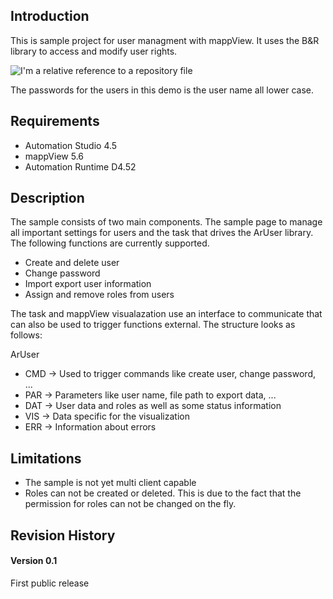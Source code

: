 ## Introduction
This is sample project for user managment with mappView. It uses the B&R library to access and modify user rights.

![I'm a relative reference to a repository file](https://github.com/stephan1827/mappView-User/blob/master/Logical/mappView/Resources/Media/screenshot.png)

The passwords for the users in this demo is the user name all lower case.

## Requirements
* Automation Studio 4.5
* mappView 5.6
* Automation Runtime D4.52

## Description
The sample consists of two main components. The sample page to manage all important settings for users and the task that drives the ArUser library. The following functions are currently supported.

* Create and delete user
* Change password
* Import export user information
* Assign and remove roles from users

The task and mappView visualazation use an interface to communicate that can also be used to trigger functions external. The structure looks as follows:

ArUser
* CMD -> Used to trigger commands like create user, change password, ...
* PAR -> Parameters like user name, file path to export data, ...
* DAT -> User data and roles as well as some status information
* VIS -> Data specific for the visualization
* ERR -> Information about errors

## Limitations
* The sample is not yet multi client capable
* Roles can not be created or deleted. This is due to the fact that the permission for roles can not be changed on the fly.

## Revision History

#### Version 0.1
First public release

